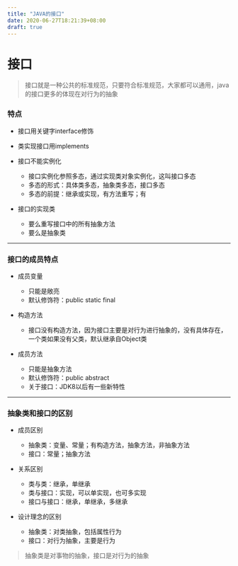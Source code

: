 ```yaml
---
title: "JAVA的接口"
date: 2020-06-27T18:21:39+08:00
draft: true
---
```


# 接口

> 接口就是一种公共的标准规范，只要符合标准规范，大家都可以通用，java的接口更多的体现在对行为的抽象

### 特点

* 接口用关键字interface修饰
* 类实现接口用implements
* 接口不能实例化
  * 接口实例化参照多态，通过实现类对象实例化，这叫接口多态
  * 多态的形式：具体类多态，抽象类多态，接口多态
  * 多态的前提：继承或实现，有方法重写；有

* 接口的实现类
  * 要么重写接口中的所有抽象方法
  * 要么是抽象类

***

### 接口的成员特点

* 成员变量
  * 只能是敞亮
  * 默认修饰符：public static final

* 构造方法
  * 接口没有构造方法，因为接口主要是对行为进行抽象的，没有具体存在，一个类如果没有父类，默认继承自Object类

* 成员方法
  * 只能是抽象方法
  * 默认修饰符：public abstract
  * 关于接口：JDK8以后有一些新特性

***

### 抽象类和接口的区别

* 成员区别
  * 抽象类：变量、常量；有构造方法，抽象方法，非抽象方法
  * 接口：常量；抽象方法

* 关系区别
  * 类与类：继承，单继承
  * 类与接口：实现，可以单实现，也可多实现
  * 接口与接口：继承，单继承，多继承

* 设计理念的区别
  * 抽象类：对类抽象，包括属性行为
  * 接口：对行为抽象，主要是行为

> 抽象类是对事物的抽象，接口是对行为的抽象

